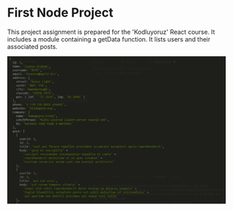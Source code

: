 # First Node Project
This project assignment is prepared for the 'Kodluyoruz' React course. It includes a module containing a getData function. It lists users and their associated posts.

!["preview image"](preview.png)